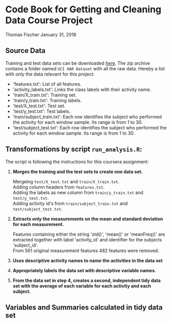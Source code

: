 Code Book for Getting and Cleaning Data Course Project
===========

Thomas Fischer
January 31, 2018


## Source Data
Training and test data sets can be downloaded [here](https://d396qusza40orc.cloudfront.net/getdata%2Fprojectfiles%2FUCI%20HAR%20Dataset.zip). The zip archive contains a folder named `UCI HAR Dataset` with all the raw data. Hereby a list with *only* the data relevant for this project:

* 'features.txt': List of all features.
* 'activity_labels.txt': Links the class labels with their activity name.
* 'train/X_train.txt': Training set.
* 'train/y_train.txt': Training labels.
* 'test/X_test.txt': Test set.
* 'test/y_test.txt': Test labels.
* 'train/subject_train.txt': Each row identifies the subject who performed the activity for each window sample. Its range is from 1 to 30.
* 'test/subject_test.txt': Each row identifies the subject who performed the activity for each window sample. Its range is from 1 to 30.

## Transformations by script `run_analysis.R`:
The script is following the instructions for this coursera assignment: 

1. **Merges the training and the test sets to create one data set.**
   
   Mergeing `test/X_test.txt` and `train/X_train.txt`.  
   Adding column headers from `features.txt`.  
   Adding the labels as new column from `train/y_train.txt` and `test/y_test.txt`.  
   Adding activity id's from `train/subject_train.txt` and `test/subject_test.txt`.  
2. **Extracts only the measurements on the mean and standard deviation for each measurement.**

   Features containing either the string 'std()', 'mean()' or 'meanFreq()' are extracted together with label 'activity_id' and identifier for the subjects 'subject_id'.  
   From 561 original measurement features 482 features were removed. 
3. **Uses descriptive activity names to name the activities in the data set**
4. **Appropriately labels the data set with descriptive variable names.**
5. **From the data set in step 4, creates a second, independent tidy data set with the average of each variable for each activity and each subject.**

## Variables and Summaries calculated in tidy data set

